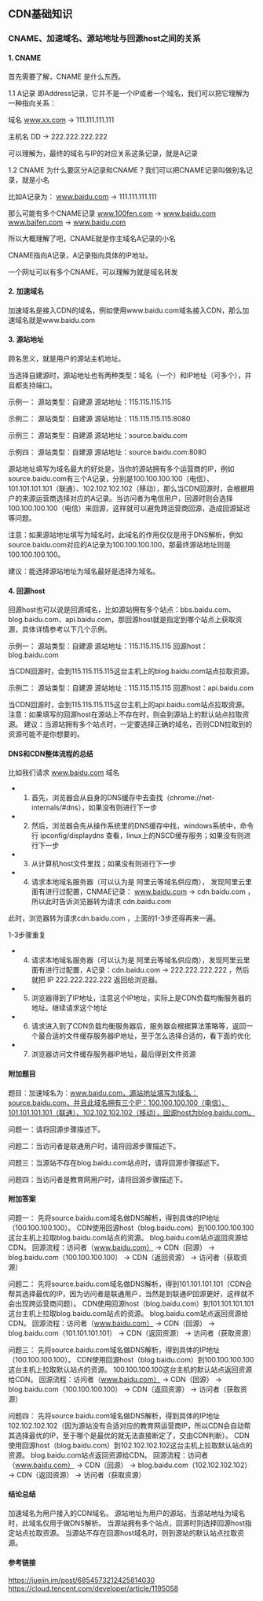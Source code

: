 

## CDN基础知识

### CNAME、加速域名、源站地址与回源host之间的关系

#### 1. CNAME
首先需要了解，CNAME 是什么东西。

1.1 A记录
即Address记录，它并不是一个IP或者一个域名，我们可以把它理解为一种指向关系：

域名 www.xx.com → 111.111.111.111

主机名 DD → 222.222.222.222

可以理解为，最终的域名与IP的对应关系这条记录，就是A记录

1.2 CNAME
为什么要区分A记录和CNAME？我们可以把CNAME记录叫做别名记录，就是小名

比如A记录为：
www.baidu.com → 111.111.111.111

那么可能有多个CNAME记录
www.100fen.com → www.baidu.com
www.baifen.com → www.baidu.com

所以大概理解了吧，CNAME就是你主域名A记录的小名

CNAME指向A记录，A记录指向具体的IP地址。

一个网址可以有多个CNAME，可以理解为就是域名转发

#### 2. 加速域名
加速域名是接入CDN的域名，例如使用www.baidu.com域名接入CDN，那么加速域名就是www.baidu.com

#### 3. 源站地址
顾名思义，就是用户的源站主机地址。

当选择自建源时，源站地址也有两种类型：域名（一个）和IP地址（可多个），并且都支持端口。

示例一：
源站类型：自建源
源站地址：115.115.115.115

示例二：
源站类型：自建源
源站地址：115.115.115.115:8080

示例三：
源站类型：自建源
源站地址：source.baidu.com

示例四：
源站类型：自建源
源站地址：source.baidu.com:8080

源站地址填写为域名最大的好处是，当你的源站拥有多个运营商的IP，例如source.baidu.com有三个A记录，分别是100.100.100.100（电信）、101.101.101.101（联通）、102.102.102.102（移动），那么当CDN回源时，会根据用户的来源运营商选择对应的A记录。当访问者为电信用户，回源时则会选择100.100.100.100（电信）来回源，这样就可以避免跨运营商回源，造成回源延迟等问题。

注意：如果源站地址填写为域名时，此域名的作用仅仅是用于DNS解析，例如source.baidu.com对应的A记录为100.100.100.100，那最终源站地址则是100.100.100.100。

建议：能选择源站地址为域名最好是选择为域名。

#### 4. 回源host
回源host也可以说是回源域名，比如源站拥有多个站点：bbs.baidu.com、blog.baidu.com、api.baidu.com，那回源host就是指定到哪个站点上获取资源，具体详情参考以下几个示例。

示例一：
源站类型：自建源
源站地址：115.115.115.115
回源host：blog.baidu.com

当CDN回源时，会到115.115.115.115这台主机上的blog.baidu.com站点拉取资源。

示例二：
源站类型：自建源
源站地址：115.115.115.115
回源host：api.baidu.com

当CDN回源时，会到115.115.115.115这台主机上的api.baidu.com站点拉取资源。
注意：如果填写的回源host在源站上不存在时，则会到源站上的默认站点拉取资源。
建议：当源站拥有多个站点时，一定要选择正确的域名，否则CDN拉取到的资源可能不是你想要的。

#### DNS和CDN整体流程的总结
比如我们请求 www.baidu.com 域名

- 1. 首先，浏览器会从自身的DNS缓存中去查找（chrome://net-internals/#dns），如果没有则进行下一步

- 2. 然后，浏览器会先从操作系统里的DNS缓存中找，windows系统中，命令行 ipconfig/displaydns 查看，linux上的NSCD缓存服务；如果没有则进行下一步

- 3. 从计算机host文件里找；如果没有则进行下一步

- 4. 请求本地域名服务器（可以认为是 阿里云等域名供应商），
发现阿里云里面有进行过配置，CNMAE记录： www.baidu.com → cdn.baidu.com ，所以此时告诉浏览器转为请求 cdn.baidu.com

此时，浏览器转为请求cdn.baidu.com ，上面的1-3步还得再来一遍。

1-3步骤重复

- 4. 请求本地域名服务器（可以认为是 阿里云等域名供应商），发现阿里云里面有进行过配置，A记录：cdn.baidu.com → 222.222.222.222 ，然后就把 IP 222.222.222.222 返回给浏览器。

- 5. 浏览器得到了IP地址，注意这个IP地址，实际上是CDN负载均衡服务器的地址。继续请求这个地址

- 6. 请求进入到了CDN负载均衡服务器后，服务器会根据算法策略等，返回一个最合适的文件缓存服务器IP地址，至于怎么选择合适的，看下面的优化

- 7. 浏览器访问文件缓存服务器IP地址，最后得到文件资源

#### 附加题目
题目：加速域名为：www.baidu.com，源站地址填写为域名：source.baidu.com，并且此域名拥有三个IP：100.100.100.100（电信）、101.101.101.101（联通）、102.102.102.102（移动），回源host为blog.baidu.com。

问题一：请将回源步骤描述下。

问题二：当访问者是联通用户时，请将回源步骤描述下。

问题三：当源站不存在blog.baidu.com站点时，请将回源步骤描述下。

问题四：当访问者是教育网用户时，请将回源步骤描述下。

#### 附加答案
问题一：
先将source.baidu.com域名做DNS解析，得到具体的IP地址（100.100.100.100）。
CDN使用回源host（blog.baidu.com）到100.100.100.100这台主机上拉取blog.baidu.com站点的资源。
blog.baidu.com站点返回资源给CDN。
回源流程：访问者（www.baidu.com） -> CDN（回源） -> blog.baidu.com（100.100.100.100） -> CDN（返回资源） -> 访问者（获取资源）

问题二：
先将source.baidu.com域名做DNS解析，得到101.101.101.101（CDN会帮其选择最优的IP，因为访问者是联通用户，当然是到联通IP回源更好，这样就不会出现跨运营商问题）。
CDN使用回源host（blog.baidu.com）到101.101.101.101这台主机上拉取blog.baidu.com站点的资源。
blog.baidu.com站点返回资源给CDN。
回源流程：访问者（www.baidu.com） -> CDN（回源） -> blog.baidu.com（101.101.101.101） -> CDN（返回资源） -> 访问者（获取资源）

问题三：
先将source.baidu.com域名做DNS解析，得到具体的IP地址（100.100.100.100）。
CDN使用回源host（blog.baidu.com）到100.100.100.100这台主机上拉取默认站点的资源。
100.100.100.100这台主机的默认站点返回资源给CDN。
回源流程：访问者（www.baidu.com） -> CDN（回源） -> blog.baidu.com（100.100.100.100） -> CDN（返回资源） -> 访问者（获取资源）

问题四：
先将source.baidu.com域名做DNS解析，得到具体的IP地址102.102.102.102（因为源站没有合适对应的教育网运营商IP，所以CDN会自动帮其选择最优的IP，至于哪个是最优的就无法直接断定了，交由CDN判断）。
CDN使用回源host（blog.baidu.com）到102.102.102.102这台主机上拉取默认站点的资源。
blog.baidu.com站点返回资源给CDN。
回源流程：访问者（www.baidu.com） -> CDN（回源） -> blog.baidu.com（102.102.102.102） -> CDN（返回资源） -> 访问者（获取资源）

#### 结论总结

加速域名为用户接入的CDN域名。
源站地址为用户的源站，当源站地址为域名时，此域名仅用于做DNS解析。
当源站拥有多个站点，回源时则选择回源host指定站点拉取资源。
当源站不存在回源host域名时，则到源站的默认站点拉取资源。

#### 参考链接
https://juejin.im/post/6854573212425814030
https://cloud.tencent.com/developer/article/1195058